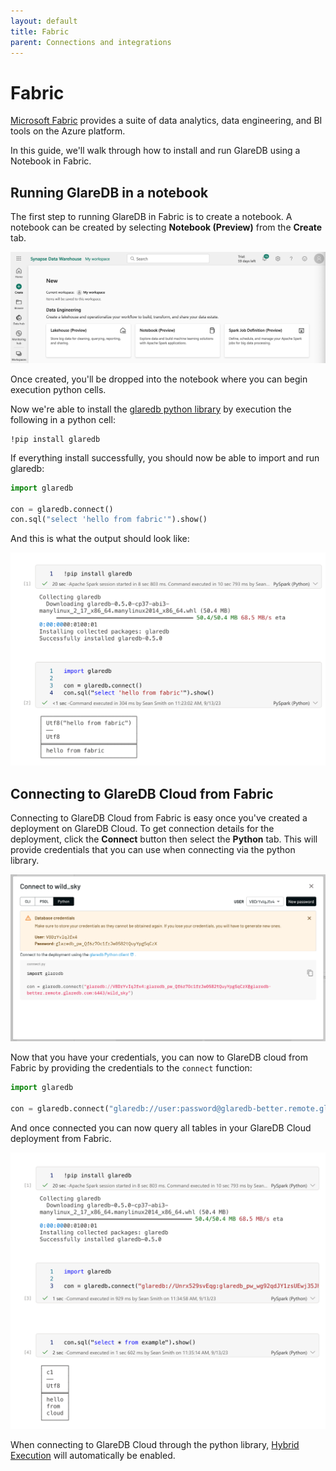```yaml
---
layout: default
title: Fabric
parent: Connections and integrations
---
```


# Fabric

[Microsoft Fabric] provides a suite of data analytics, data engineering, and BI
tools on the Azure platform.

In this guide, we'll walk through how to install and run GlareDB using a
Notebook in Fabric.

## Running GlareDB in a notebook

The first step to running GlareDB in Fabric is to create a notebook. A notebook
can be created by selecting **Notebook (Preview)** from the **Create** tab.

![create]

Once created, you'll be dropped into the notebook where you can begin execution
python cells.

Now we're able to install the [glaredb python library] by execution the
following in a python cell:

```text
!pip install glaredb
```

If everything install successfully, you should now be able to import and run
glaredb:

```python
import glaredb

con = glaredb.connect()
con.sql("select 'hello from fabric'").show()
```

And this is what the output should look like:

![success]

## Connecting to GlareDB Cloud from Fabric

Connecting to GlareDB Cloud from Fabric is easy once you've created a deployment
on GlareDB Cloud. To get connection details for the deployment, click the
**Connect** button then select the **Python** tab. This will provide credentials
that you can use when connecting via the python library.

![connect]

Now that you have your credentials, you can now to GlareDB cloud from Fabric by
providing the credentials to the `connect` function:

```python
import glaredb

con = glaredb.connect("glaredb://user:password@glaredb-better.remote.glaredb.com:6443/deployment")
```

And once connected you can now query all tables in your GlareDB Cloud deployment
from Fabric.

![cloud]

When connecting to GlareDB Cloud through the python library, [Hybrid Execution]
will automatically be enabled.

[Microsoft Fabric]: https://www.microsoft.com/en-us/microsoft-fabric
[glaredb python library]: https://pypi.org/project/glaredb/
[Hybrid Execution]: /glaredb/hybrid-execution/

[create]: /assets/images/fabric/create.png
[cloud]: /assets/images/fabric/cloud.png
[success]: /assets/images/fabric/success.png
[connect]: /assets/images/fabric/connect.png
